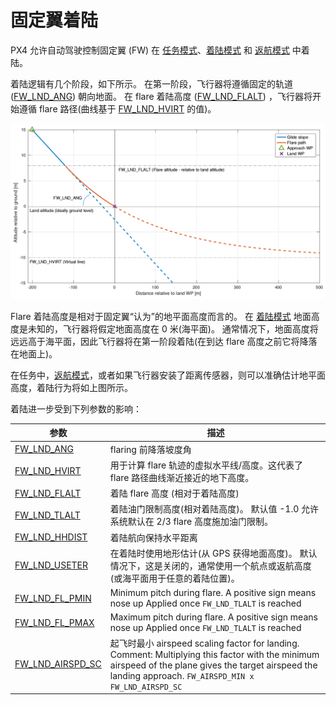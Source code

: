 # 固定翼着陆

PX4 允许自动驾驶控制固定翼 (FW) 在 [任务模式](../flying/missions.md)、[着陆模式](../flight_modes/land.md) 和 [返航模式](../flight_modes/return.md) 中着陆。

着陆逻辑有几个阶段，如下所示。 在第一阶段，飞行器将遵循固定的轨道 ([FW_LND_ANG](#FW_LND_ANG)) 朝向地面。 在 flare 着陆高度 ([FW_LND_FLALT](#FW_LND_FLALT)) ，飞行器将开始遵循 flare 路径(曲线基于 [FW_LND_HVIRT](#FW_LND_HVIRT) 的值)。

![Fixed Wing - Landing Path](../../assets/flying/fw_landing_path.png)

Flare 着陆高度是相对于固定翼“认为”的地平面高度而言的。 在 [着陆模式](../flight_modes/land.md) 地面高度是未知的，飞行器将假定地面高度在 0 米(海平面)。 通常情况下，地面高度将远远高于海平面，因此飞行器将在第一阶段着陆(在到达 flare 高度之前它将降落在地面上)。

在任务中，[返航模式](../flight_modes/return.md)，或者如果飞行器安装了距离传感器，则可以准确估计地平面高度，着陆行为将如上图所示。

着陆进一步受到下列参数的影响：

| 参数                                                                                                        | 描述                                                                                                                                                                                                    |
| --------------------------------------------------------------------------------------------------------- | ----------------------------------------------------------------------------------------------------------------------------------------------------------------------------------------------------- |
| <span id="FW_LND_ANG"></span>[FW_LND_ANG](../advanced_config/parameter_reference.md#FW_LND_ANG)             | flaring 前降落坡度角                                                                                                                                                                                        |
| <span id="FW_LND_HVIRT"></span>[FW_LND_HVIRT](../advanced_config/parameter_reference.md#FW_LND_HVIRT)         | 用于计算 flare 轨迹的虚拟水平线/高度。这代表了 flare 路径曲线渐近接近的地下高度。                                                                                                                                                      |
| <span id="FW_LND_FLALT"></span>[FW_LND_FLALT](../advanced_config/parameter_reference.md#FW_LND_FLALT)         | 着陆 flare 高度 (相对于着陆高度)                                                                                                                                                                                 |
| <span id="FW_LND_TLALT"></span>[FW_LND_TLALT](../advanced_config/parameter_reference.md#FW_LND_TLALT)         | 着陆油门限制高度(相对着陆高度)。 默认值 -1.0 允许系统默认在 2/3 flare 高度施加油门限制。                                                                                                                                                |
| <span id="FW_LND_HHDIST"></span>[FW_LND_HHDIST](../advanced_config/parameter_reference.md#FW_LND_HHDIST)       | 着陆航向保持水平距离                                                                                                                                                                                            |
| <span id="FW_LND_USETER"></span>[FW_LND_USETER](../advanced_config/parameter_reference.md#FW_LND_USETER)       | 在着陆时使用地形估计(从 GPS 获得地面高度)。 默认情况下，这是关闭的，通常使用一个航点或返航高度(或海平面用于任意的着陆位置)。                                                                                                                                   |
| <span id="FW_LND_FL_PMIN"></span>[FW_LND_FL_PMIN](../advanced_config/parameter_reference.md#FW_LND_FL_PMIN)     | Minimum pitch during flare. A positive sign means nose up Applied once `FW_LND_TLALT` is reached                                                                                                      |
| <span id="FW_LND_FL_PMAX"></span>[FW_LND_FL_PMAX](../advanced_config/parameter_reference.md#FW_LND_FL_PMAX)     | Maximum pitch during flare. A positive sign means nose up Applied once `FW_LND_TLALT` is reached                                                                                                      |
| <span id="FW_LND_AIRSPD_SC"></span>[FW_LND_AIRSPD_SC](../advanced_config/parameter_reference.md#FW_LND_AIRSPD_SC) | 起飞时最小 airspeed scaling factor for landing. Comment: Multiplying this factor with the minimum airspeed of the plane gives the target airspeed the landing approach. `FW_AIRSPD_MIN x FW_LND_AIRSPD_SC` |
